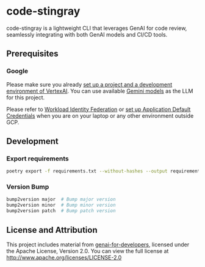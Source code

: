# code-stingray

code-stingray is a lightweight CLI that leverages GenAI for code review, seamlessly integrating with both GenAI models and CI/CD tools.

## Prerequisites
### Google
Please make sure you already [set up a project and a development environment of VertexAI](https://cloud.google.com/vertex-ai/docs/start/cloud-environment). You can use available [Gemini models](https://ai.google.dev/gemini-api/docs/models/gemini) as the LLM for this project. 

Please refer to [Workload Identity Federation](https://cloud.google.com/iam/docs/workload-identity-federation) or [set up Application Default Credentials](https://cloud.google.com/docs/authentication/provide-credentials-adc) when you are on your laptop or any other environment outside GCP.

<!-- ## Architecture
```plantuml
@startuml
!include <C4/C4_Container>


title Container diagram of Code Stingray
LAYOUT_WITH_LEGEND()


Person(user, "User", "A developer enabled by GenAI code review")
Container_Ext(git_platform, "Git Platform", "GitHub", "Collaborative Git platform to host your awesome code")
System_Boundary(gcp, "GCP") {
    Container(cloudbuild, "CI/CD", "Cloud Build", "A native serverless CI/CD platform in GCP")
    Container(secret_provider, "Secret Manager", "Secret Manager", "Store API keys, passwords, certificates, and sensitive data")
    Container(genai, "Code Stingray", "Gemini", "Review the modified code in the pull request")
}

Rel(user, git_platform, "Raise a Pull  Request ", "Bitbucket UI")
Rel(git_platform, cloudbuild, "Trigger", "Cloud Build Trigger")
Rel(cloudbuild, secret_provider, "Fetch secrets", "")
Rel(cloudbuild, genai, "Raise a container", "")
Rel(genai, git_platform, "Post review result", "GitPython")

@enduml

``` -->


## Development
### Export requirements
```bash
poetry export -f requirements.txt --without-hashes --output requirements.txt
```

### Version Bump
```bash
bump2version major  # Bump major version
bump2version minor  # Bump minor version
bump2version patch  # Bump patch version 
```

## License and Attribution
This project includes material from [genai-for-developers](https://github.com/GoogleCloudPlatform/genai-for-developers), licensed under the Apache License, Version 2.0. 
You can view the full license at http://www.apache.org/licenses/LICENSE-2.0